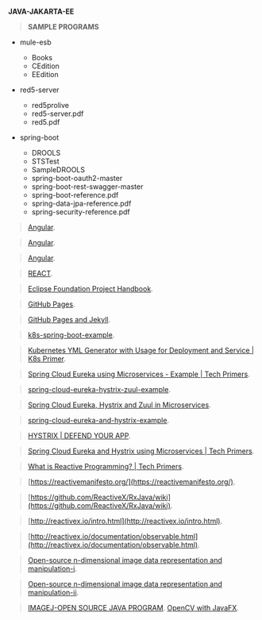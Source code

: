 **JAVA-JAKARTA-EE**

> **SAMPLE PROGRAMS** 

- mule-esb
  - Books
  - CEdition
  - EEdition
  
- red5-server
  - red5prolive
  - red5-server.pdf
  - red5.pdf
  
- spring-boot
  - DROOLS
  - STSTest
  - SampleDROOLS
  - spring-boot-oauth2-master
  - spring-boot-rest-swagger-master
  - spring-boot-reference.pdf
  - spring-data-jpa-reference.pdf
  - spring-security-reference.pdf


> [Angular](https://github.com/ganatan).

> [Angular](https://github.com/cornflourblue).

> [Angular](https://github.com/RameshMF/Angular-8-Tutorial).

> [REACT](https://github.com/ReactTraining).

> [Eclipse Foundation Project Handbook](https://www.eclipse.org/projects/handbook/#resources-commit).

> [GitHub Pages](https://pages.github.com/).

> [GitHub Pages and Jekyll](https://www.youtube.com/watch?v=nN6QuNqmAwk&feature=emb_rel_end).

> [k8s-spring-boot-example](https://github.com/TechPrimers/k8s-spring-boot-example).

> [Kubernetes YML Generator with Usage for Deployment and Service | K8s Primer](https://www.youtube.com/watch?v=ZHY8Zd4R874).

> [Spring Cloud Eureka using Microservices - Example | Tech Primers](https://www.youtube.com/watch?v=SjU3AsSATvI).

> [spring-cloud-eureka-hystrix-zuul-example](https://github.com/TechPrimers/spring-cloud-eureka-hystrix-zuul-example).

> [Spring Cloud Eureka, Hystrix and Zuul in Microservices](https://www.youtube.com/watch?v=dZ8Z5DpcdrM).

> [spring-cloud-eureka-and-hystrix-example](https://github.com/TechPrimers/spring-cloud-eureka-and-hystrix-example.git).

> [HYSTRIX | DEFEND YOUR APP](https://github.com/Netflix/Hystrix/wiki).

> [Spring Cloud Eureka and Hystrix using Microservices | Tech Primers](https://www.youtube.com/watch?v=hQ1pu1O4dRA).

> [What is Reactive Programming? | Tech Primers](https://www.youtube.com/watch?v=0ueFTvSdxpw).

> [https://reactivemanifesto.org/](https://reactivemanifesto.org/).

> [https://github.com/ReactiveX/RxJava/wiki](https://github.com/ReactiveX/RxJava/wiki).

> [http://reactivex.io/intro.html](http://reactivex.io/intro.html).

> [http://reactivex.io/documentation/observable.html](http://reactivex.io/documentation/observable.html).

> [Open-source n-dimensional image data representation and manipulation-i](https://github.com/imglib).

> [Open-source n-dimensional image data representation and manipulation-ii](https://github.com/imglib/imglib2).

> [IMAGEJ-OPEN SOURCE JAVA PROGRAM](https://imagej.net/ImageJ).
> [OpenCV with JavaFX](https:GitHub.com/opencv-java).
